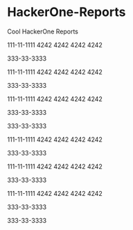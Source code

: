 # HackerOne-Reports
Cool HackerOne Reports


111-11-1111
4242 4242 4242 4242

333-33-3333

111-11-1111
4242 4242 4242 4242

333-33-3333

111-11-1111
4242 4242 4242 4242

333-33-3333

333-33-3333

111-11-1111 4242 4242 4242 4242

333-33-3333

111-11-1111 4242 4242 4242 4242

333-33-3333

111-11-1111 4242 4242 4242 4242

333-33-3333

333-33-3333
